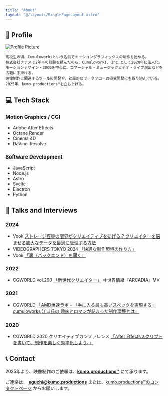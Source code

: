 ```yaml
---
title: "About"
layout: "@/layouts/SinglePageLayout.astro"
---
```


## 📸 Profile

<div class="flex gap-4 items-start mt-10">
  <div class="w-1/4">
    <img
      src="/profile_pic.jpg"
      alt="Profile Picture"
      class="w-full aspect-square object-cover rounded"
    />
  </div>

  <div class="w-3/4">
  
    高校生の頃、Cumuloworksという名前でモーショングラフィックスの制作を始める。
    株式会社ナナメで2年半の経験を積んだのち、Cumuloworks, Inc.として2020年に法人化。
    モーションデザイン・3DCGを中心に、コマーシャル・ミュージックビデオ・ライブ演出などを広範に手掛ける。
    映像制作に関連するツールの開発や、効率的なワークフローの研究開発にも取り組んでいる。
    2025年、kumo.productions™を立ち上げる。
  </div>
</div>

## 💻 Tech Stack

### Motion Graphics / CGI

- Adobe After Effects
- Octane Render
- Cinema 4D
- DaVinci Resolve

### Software Development

- JavaScript
- Node.js
- Astro
- Svelte
- Electron
- Python

## 🎤 Talks and Interviews

### 2024

- Vook [ストレージ容量の限界がクリエイティブを妨げる⁉ クリエイターを悩ませる膨大なデータを最適に管理する方法](https://vook.vc/n/7699)
- VIDEOGRAPHERS TOKYO 2024 [「快適な制作環境の作り方」](http://cumulo.works/blogs/vgt2024)
- Vook [「裏（バックエンド）を聞く」](https://vook.vc/n/7157)

### 2022

- CGWORLD vol.290 [「新世代クリエイター」](https://cgworld.jp/magazine/cgw290.html) ヰ世界情緒『ARCADIA』MV

### 2021

- CGWORLD [「AMD爆速ラボ - 「手に入る最も高いスペックを実現する」 cumuloworks 江口氏の 趣味とロマンが詰まった制作環境とは」](https://cgworld.jp/special/promo/bakusokuamd/2021/07/30/%E3%80%8C%E6%89%8B%E3%81%AB%E5%85%A5%E3%82%8B%E6%9C%80%E3%82%82%E9%AB%98%E3%81%84%E3%82%B9%E3%83%9A%E3%83%83%E3%82%AF%E3%82%92%E5%AE%9F%E7%8F%BE%E3%81%99%E3%82%8B%E3%80%8D-cumuloworks-%E6%B1%9F/)

### 2020

- CGWORLD 2020 クリエイティブカンファレンス [「After Effectsスクリプトを書いて、制作を楽しく効率化しよう。」](https://cgworld.jp/special/cgwcc2020/schedule/cumuloworks/index.html)

## 📞 Contact

2025年より、映像制作のご依頼は、**[kumo.productions™](https://kumo.productions/)** にて承ります。

ご連絡は、 **[eguchi@kumo.productions](mailto:eguchi@kumo.productions)** または、[kumo.productions™のコンタクトページ](https://kumo.productions/ja/contact/) からお願いします。
